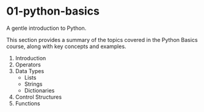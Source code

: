 # 01-python-basics
A gentle introduction to Python.

This section provides a summary of the topics covered in the Python Basics course, along with key concepts and examples.

1. Introduction
2. Operators
3. Data Types
   - Lists
   - Strings
   - Dictionaries
4. Control Structures
5. Functions
